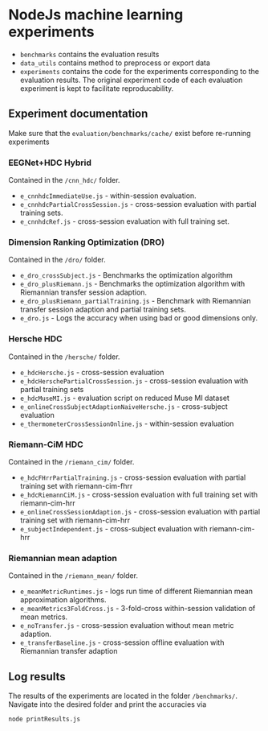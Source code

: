 # NodeJs machine learning experiments
- `benchmarks` contains the evaluation results 
- `data_utils` contains method to preprocess or export data
- `experiments` contains the code for the experiments corresponding to the evaluation results. The original experiment code of each evaluation experiment is kept to facilitate reproducability.


## Experiment documentation
Make sure that the `evaluation/benchmarks/cache/` exist before re-running experiments

### EEGNet+HDC Hybrid
Contained in the `/cnn_hdc/` folder.
- `e_cnnhdcImmediateUse.js` - within-session evaluation.
- `e_cnnhdcPartialCrossSession.js` - cross-session evaluation with partial training sets.
- `e_cnnhdcRef.js` - cross-session evaluation with full training set.
### Dimension Ranking Optimization (DRO)
Contained in the `/dro/` folder.
- `e_dro_crossSubject.js` - Benchmarks the optimization algorithm
- `e_dro_plusRiemann.js` - Benchmarks the optimization algorithm with Riemannian transfer session adaption.
- `e_dro_plusRiemann_partialTraining.js` - Benchmark with Riemannian transfer session adaption and partial training sets.
- `e_dro.js` - Logs the accuracy when using bad or good dimensions only.

### Hersche HDC
Contained in the `/hersche/` folder.
- `e_hdcHersche.js` - cross-session evaluation
- `e_hdcHerschePartialCrossSession.js` - cross-session evaluation with partial training sets
- `e_hdcMuseMI.js` - evaluation script on reduced Muse MI dataset
- `e_onlineCrossSubjectAdaptionNaiveHersche.js` - cross-subject evaluation 
- `e_thermometerCrossSessionOnline.js` - within-session evaluation

### Riemann-CiM HDC
Contained in the `/riemann_cim/` folder.
- `e_hdcFHrrPartialTraining.js` - cross-session evaluation with partial training set with riemann-cim-fhrr
- `e_hdcRiemannCiM.js` - cross-session evaluation with full training set with riemann-cim-hrr
- `e_onlineCrossSessionAdaption.js` - cross-session evaluation with partial training set with riemann-cim-hrr
- `e_subjectIndependent.js` - cross-subject evaluation with riemann-cim-hrr

### Riemannian mean adaption
Contained in the `/riemann_mean/` folder.
- `e_meanMetricRuntimes.js` - logs run time of different Riemannian mean approximation algorithms.
- `e_meanMetrics3FoldCross.js` - 3-fold-cross within-session validation of mean metrics.
- `e_noTransfer.js` - cross-session evaluation without mean metric adaption.
- `e_transferBaseline.js` - cross-session offline evaluation with Riemannian transfer adaption

## Log results
The results of the experiments are located in the folder `/benchmarks/`. Navigate into the desired folder and print the accuracies via 
```s
node printResults.js
```
